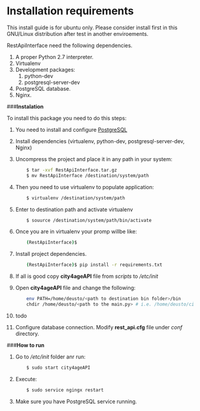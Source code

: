 Installation requirements
==========================

This install guide is for ubuntu only. Please consider install first in this GNU/Linux distribution after test in another enviroements.

RestApiInterface need the following dependencies.

1. A proper Python 2.7 interpreter.
2. Virtualenv
3. Development packages:
    1. python-dev
    2. postgresql-server-dev
4. PostgreSQL database.
5. Nginx.




###**Instalation**

To install this package you need to do this steps:

1. You need to install and configure [PostgreSQL](http://www.postgresql.org/docs/manuals/ "PostgreSQL docs")
2. Install dependencies (virtualenv, python-dev, postgresql-server-dev, Nginx)
3. Uncompress the project and place it in any path in your system:
    ```bash
        $ tar -xvf RestApiInterface.tar.gz
        $ mv RestApiInterface /destination/system/path
    ```
4. Then you need to use virtualenv to populate application:
    ```bash
        $ virtualenv /destination/system/path
    ```
5. Enter to destination path and activate virtualenv
    ```bash
        $ souurce /destination/system/path/bin/activate
    ```
6. Once you are in virtualenv your promp willbe like:
    ```bash
        (RestApiInterface)$
    ```
7. Install project dependencies.
    ```bash
        (RestApiInterface)$ pip install -r requirements.txt
    ```
8. If all is good copy **city4ageAPI** file from _scripts_ to _/etc/init_
9. Open **city4ageAPI** file and change the following:
    ```bash
        env PATH=/home/deusto/<path to destination bin folder>/bin
        chdir /home/deusto/<path to the main.py> # i.e. /home/deusto/cit4ageApi/
    ```

10. todo



11. Configure database connection. Modify **rest_api.cfg** file under _conf_ directory.


###**How to run**

1. Go to _/etc/init_ folder anr run:
    ```bash
        $ sudo start city4ageAPI
    ```
2. Execute:
    ```bash
        $ sudo service ngingx restart
    ```

3. Make sure you have PostgreSQL service running.